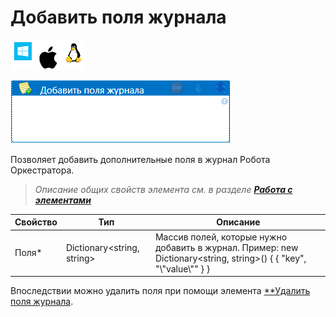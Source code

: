 # Добавить поля журнала

![](<../../../.gitbook/assets/image (100) (1) (1) (1) (1) (2) (220).png>)

![](<../../../.gitbook/assets/Добавить поля журнала.png>)

Позволяет добавить дополнительные поля в журнал Робота Оркестратора.

> _Описание общих свойств элемента см. в разделе_ [_**Работа с элементами**_](https://docs.primo-rpa.ru/primo-rpa/primo-studio/process/elements)

| Свойство | Тип                         | Описание        |
| -------- | --------------------------- | --------------- |
| Поля\*   | Dictionary<string, string> | Массив полей, которые нужно добавить в журнал. Пример: new Dictionary<string, string>() { { "key", "\\"value\\"" } } |

Впоследствии можно удалить поля при помощи элемента [**Удалить поля журнала](https://docs.primo-rpa.ru/primo-rpa/g_elements/osnovnye-elementy/els_dialogs/el_dialogs_removefields).
